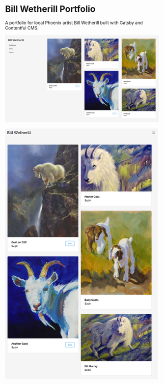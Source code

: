 # Bill Wetherill Portfolio

A portfolio for local Phoenix artist Bill Wetherill built with Gatsby and Contentful CMS.

![Desktop Preview](./screenshots/desktop.png?raw=true "Desktop Preview")

![Mobile Preview](./screenshots/mobile.png?raw=true "Mobile Preview")
